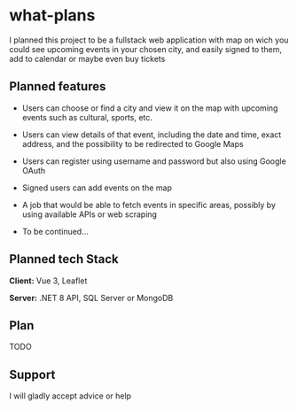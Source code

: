 
# what-plans

I planned this project to be a fullstack web application with map on wich you could see upcoming events in your chosen city, and easily signed to them, add to calendar or maybe even buy tickets




## Planned features 

- Users can choose or find a city and view it on the map with upcoming events such as cultural, sports, etc.

- Users can view details of that event, including the date and time, exact address, and the possibility to be redirected to Google Maps

- Users can register using username and password but also using Google OAuth

- Signed users can add events on the map

- A job that would be able to fetch events in specific areas, possibly by using available APIs or web scraping

- To be continued...




## Planned tech Stack

**Client:** Vue 3, Leaflet

**Server:** .NET 8 API, SQL Server or MongoDB


## Plan

TODO
## Support

I will gladly accept advice or help
